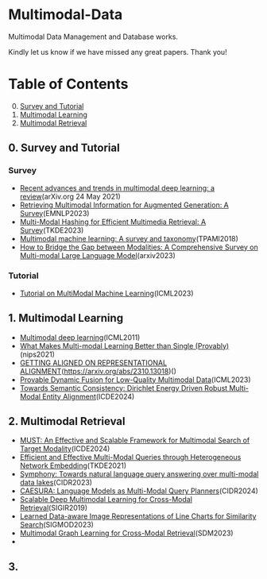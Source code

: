# Multimodal-Data
Multimodal Data Management and Database works.

Kindly let us know if we have missed any great papers. Thank you!

Table of Contents
=================

0. [Survey and Tutorial](#0-survey-and-tutorial)
1. [Multimodal Learning](#1-multimodal-learning)
2. [Multimodal Retrieval](#2-multimodal-retrieval)




## 0. Survey and Tutorial

### Survey

* [Recent advances and trends in multimodal deep learning: a review](https://arxiv.org/pdf/2105.11087.pdf)(arXiv.org 24 May 2021)
* [Retrieving Multimodal Information for Augmented Generation: A Survey](https://arxiv.org/pdf/2303.10868.pdf)(EMNLP2023)
* [Multi-Modal Hashing for Efficient Multimedia Retrieval: A Survey](https://www.computer.org/csdl/journal/tk/2024/01/10144360/1NJh8b1uwKs)(TKDE2023)
* [Multimodal machine learning: A survey and taxonomy](https://arxiv.org/pdf/1705.09406.pdf)(TPAMI2018)
* [How to Bridge the Gap between Modalities: A Comprehensive Survey on Multi-modal Large Language Model](https://arxiv.org/pdf/2311.07594.pdf)(arxiv2023)


### Tutorial
* [Tutorial on MultiModal Machine Learning](https://cmu-multicomp-lab.github.io/mmml-tutorial/icml2023/)(ICML2023)

## 1. Multimodal Learning
   
* [Multimodal deep learning](https://arxiv.org/pdf/2301.04856.pdf)(ICML2011)
* [What Makes Multi-modal Learning Better than Single (Provably)](https://proceedings.neurips.cc/paper/2021/file/5aa3405a3f865c10f420a4a7b55cbff3-Paper.pdf)(nips2021)
* [GETTING ALIGNED ON REPRESENTATIONAL ALIGNMENT](https://arxiv.org/pdf/2310.13018.pdf)(https://arxiv.org/abs/2310.13018)()
* [Provable Dynamic Fusion for Low-Quality Multimodal Data](https://proceedings.mlr.press/v202/zhang23ar/zhang23ar.pdf)(ICML2023)
* [Towards Semantic Consistency: Dirichlet Energy Driven Robust Multi-Modal Entity Alignment](https://epubs.siam.org/doi/pdf/10.1137/1.9781611977653.ch17)(ICDE2024)
  


## 2. Multimodal Retrieval 
* [MUST: An Effective and Scalable Framework for Multimodal Search of Target Modality](https://arxiv.org/pdf/2312.06397.pdf)(ICDE2024)
* [Efficient and Effective Multi-Modal Queries through Heterogeneous Network Embedding](https://ieeexplore.ieee.org/abstract/document/9328543)(TKDE2021)
* [Symphony: Towards natural language query answering over multi-modal data lakes](https://www.cidrdb.org/cidr2023/papers/p51-chen.pdf)(CIDR2023)
* [CAESURA: Language Models as Multi-Modal Query Planners](https://arxiv.org/pdf/2308.03424.pdf)(CIDR2024)
* [Scalable Deep Multimodal Learning for Cross-Modal Retrieval](https://dl.acm.org/doi/10.1145/3331184.3331213)(SIGIR2019)
* [Learned Data-aware Image Representations of Line Charts for Similarity Search](https://dl.acm.org/doi/pdf/10.1145/3588942)(SIGMOD2023)
* [Multimodal Graph Learning for Cross-Modal Retrieval](https://epubs.siam.org/doi/pdf/10.1137/1.9781611977653.ch17)(SDM2023)
* 
  
## 3.
